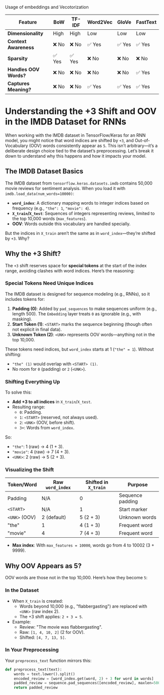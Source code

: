 Usage of embeddings and Vecotorization

| Feature                  | BoW  | TF-IDF | Word2Vec | GloVe | FastText |
|--------------------------|------|--------|----------|-------|----------|
| **Dimensionality**        | High | High   | Low      | Low   | Low      |
| **Context Awareness**     | ❌ No| ❌ No  | ✅ Yes   | ✅ Yes| ✅ Yes   |
| **Sparsity**              | ✅ Yes| ✅ Yes| ❌ No    | ❌ No | ❌ No    |
| **Handles OOV Words?**    | ❌ No| ❌ No | ❌ No    | ❌ No | ✅ Yes   |
| **Captures Meaning?**     | ❌ No| ❌ No | ✅ Yes   | ✅ Yes| ✅ Yes   |


# Understanding the +3 Shift and OOV in the IMDB Dataset for RNNs

When working with the IMDB dataset in TensorFlow/Keras for an RNN model, you might notice that word indices are shifted by `+3`, and Out-of-Vocabulary (OOV) words consistently appear as `5`. This isn’t arbitrary—it’s a deliberate design choice tied to the dataset’s preprocessing. Let’s break it down to understand why this happens and how it impacts your model.

## The IMDB Dataset Basics

The IMDB dataset from `tensorflow.keras.datasets.imdb` contains 50,000 movie reviews for sentiment analysis. When you load it with `imdb.load_data(num_words=10000)`:

- **`word_index`**: A dictionary mapping words to integer indices based on frequency (e.g., `"the": 1`, `"movie": 4`).
- **`X_train`/`X_test`**: Sequences of integers representing reviews, limited to the top 10,000 words (`max_features`).
- **OOV**: Words outside this vocabulary are handled specially.

But the indices in `X_train` aren’t the same as in `word_index`—they’re shifted by `+3`. Why?

## Why the +3 Shift?

The `+3` shift reserves space for **special tokens** at the start of the index range, avoiding clashes with word indices. Here’s the reasoning:

### Special Tokens Need Unique Indices
The IMDB dataset is designed for sequence modeling (e.g., RNNs), so it includes tokens for:
1. **Padding (0)**: Added by `pad_sequences` to make sequences uniform (e.g., length 500). The `Embedding` layer treats `0` as ignorable (e.g., with masking).
2. **Start Token (1)**: `<START>` marks the sequence beginning (though often not explicit in final data).
3. **Unknown Token (2)**: `<UNK>` represents OOV words—anything not in the top 10,000.

These tokens need indices, but `word_index` starts at 1 (`"the" = 1`). Without shifting:
- `"the" (1)` would overlap with `<START> (1)`.
- No room for `0` (padding) or `2` (`<UNK>`).

### Shifting Everything Up
To solve this:
- **Add +3 to all indices** in `X_train`/`X_test`.
- Resulting range:
  - `0`: Padding.
  - `1`: `<START>` (reserved, not always used).
  - `2`: `<UNK>` (OOV, before shift).
  - `3+`: Words from `word_index`.

So:
- `"the"`: 1 (raw) → 4 (1 + 3).
- `"movie"`: 4 (raw) → 7 (4 + 3).
- `<UNK>`: 2 (raw) → 5 (2 + 3).

### Visualizing the Shift
| Token/Word      | Raw `word_index` | Shifted in `X_train` | Purpose          |
|-----------------|------------------|----------------------|------------------|
| Padding         | N/A              | 0                    | Sequence padding |
| `<START>`       | N/A              | 1                    | Start marker     |
| `<UNK>` (OOV)   | 2 (default)      | 5 (2 + 3)           | Unknown words    |
| "the"           | 1                | 4 (1 + 3)           | Frequent word    |
| "movie"         | 4                | 7 (4 + 3)           | Frequent word    |

- **Max index**: With `max_features = 10000`, words go from 4 to 10002 (3 + 9999).

## Why OOV Appears as 5?

OOV words are those not in the top 10,000. Here’s how they become `5`:

### In the Dataset
- When `X_train` is created:
  - Words beyond 10,000 (e.g., "flabbergasting") are replaced with `<UNK>` (raw index 2).
  - The +3 shift applies: `2 + 3 = 5`.
- Example:
  - Review: "The movie was flabbergasting".
  - Raw: `[1, 4, 10, 2]` (2 for OOV).
  - Shifted: `[4, 7, 13, 5]`.

### In Your Preprocessing
Your `preprocess_text` function mirrors this:
```python
def preprocess_text(text):
    words = text.lower().split()
    encoded_review = [word_index.get(word, 2) + 3 for word in words]
    padded_review = sequence.pad_sequences([encoded_review], maxlen=500, padding="post")
    return padded_review